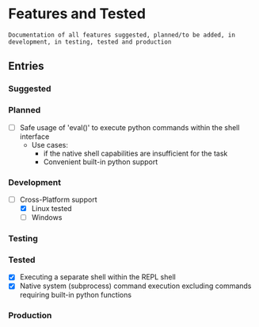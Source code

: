 # Features and Tested

```
Documentation of all features suggested, planned/to be added, in development, in testing, tested and production
```

## Entries

### Suggested

### Planned
- [ ] Safe usage of 'eval()' to execute python commands within the shell interface 
    - Use cases:
        + if the native shell capabilities are insufficient for the task
        + Convenient built-in python support

### Development
- [ ] Cross-Platform support
    + [X] Linux tested
    + [ ] Windows

### Testing

### Tested
+ [X] Executing a separate shell within the REPL shell
+ [X] Native system (subprocess) command execution excluding commands requiring built-in python functions

### Production

